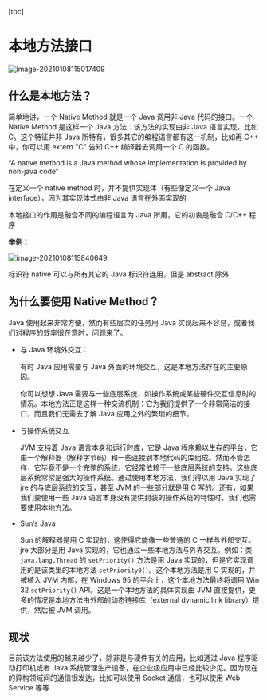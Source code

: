 [toc]



# 本地方法接口

![image-20210108115017409](https://homan-blog.oss-cn-beijing.aliyuncs.com/study-demo/jvm-demo/image-20210108115017409.png)

## 什么是本地方法？

简单地讲，一个 Native Method 就是一个 Java 调用非 Java 代码的接口。一个 Native Method 是这样一个 Java 方法：该方法的实现由非 Java 语言实现，比如 C。这个特征并非 Java 所特有，很多其它的编程语言都有这一机制，比如再 C++ 中，你可以用 extern "C" 告知 C++ 编译器去调用一个 C 的函数。

“A native method is  a Java method whose implementation is provided by non-java code”

在定义一个 native method 时，并不提供实现体（有些像定义一个 Java interface），因为其实现体式由非 Java 语言在外面实现的

本地接口的作用是融合不同的编程语言为 Java 所用，它的初衷是融合 C/C++ 程序



**举例：**

![image-20210108115840649](https://homan-blog.oss-cn-beijing.aliyuncs.com/study-demo/jvm-demo/image-20210108115840649.png)

标识符 native 可以与所有其它的 Java 标识符连用，但是 abstract 除外



## 为什么要使用 Native Method？

Java 使用起来非常方便，然而有些层次的任务用 Java 实现起来不容易，或者我们对程序的效率很在意时，问题来了。

- 与 Java 环境外交互：

  有时 Java 应用需要与 Java 外面的环境交互，这是本地方法存在的主要原因。

  你可以想想 Java 需要与一些底层系统，如操作系统或某些硬件交互信息时的情况。本地方法正是这样一种交流机制：它为我们提供了一个非常简洁的接口，而且我们无需去了解 Java 应用之外的繁琐的细节。

- 与操作系统交互

  JVM 支持着 Java 语言本身和运行时库，它是 Java 程序赖以生存的平台，它由一个解释器（解释字节码）和一些连接到本地代码的库组成。然而不管怎样，它毕竟不是一个完整的系统，它经常依赖于一些底层系统的支持。这些底层系统常常是强大的操作系统。通过使用本地方法，我们得以用 Java 实现了 jre 的与底层系统的交互，甚至 JVM 的一些部分就是用 C 写的。还有，如果我们要使用一些 Java 语言本身没有提供封装的操作系统的特性时，我们也需要使用本地方法。

- Sun‘s Java

  Sun 的解释器是用 C 实现的，这使得它能像一些普通的 C 一样与外部交互。 jre 大部分是用 Java 实现的，它也通过一些本地方法与外界交互。例如：类 `java.lang.Thread` 的 `setPriority()` 方法是用 Java 实现的，但是它实现调用的是该类里的本地方法 `setPriority0()`。这个本地方法是用 C 实现的，并被植入 JVM 内部，在 Windows 95 的平台上，这个本地方法最终将调用 Win 32 `setPriority()` API。这是一个本地方法的具体实现由 JVM 直接提供，更多的情况是本地方法由外部的动态链接库（external dynamic link library）提供，然后被 JVM 调用。



## 现状

目前该方法使用的越来越少了，除非是与硬件有关的应用，比如通过 Java 程序驱动打印机或者 Java 系统管理生产设备，在企业级应用中已经比较少见。因为现在的异构领域间的通信很发达，比如可以使用 Socket 通信，也可以使用 Web Service 等等


